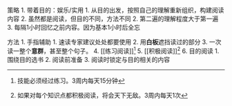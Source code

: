 
策略
	1. 带着目的：娱乐/实用
		1. 从目的出发，按照自己的理解重新组织，构建阅读内容
		2. 虽然都是阅读，但目的不同，方法不同
	2. 第二遍的理解程度大于第一遍
	3. 每隔1小时回忆之前内容。因为基本1小时后全忘

方法
	1. 手指辅助
		1. 速读专家建议处处都要使用
	2. 用**白板**遮挡读过的部分
	3. 一次读一整个**意群**，甚至整个句子。
	4. [[练习阅读]][^2] 
	5. [[积极阅读]][^1] 
	6. 目的阅读
		1. 围绕目的选书
		2. 阅读前准备
		3. 阅读时锁定与目的相关的内容

[^1]: 如果对每个知识点都积极阅读，将会天下无敌。3周内每天1次
[^2]: 技能必须经过练习。3周内每天15分钟